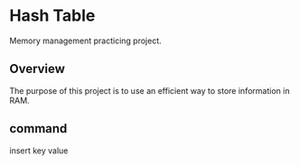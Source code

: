 # Hash Table

Memory management practicing project.

## Overview

The purpose of this project is to use an efficient way to store information in RAM.

## command

insert key value
